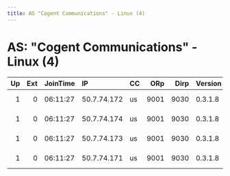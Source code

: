 ```yaml
---
title: AS "Cogent Communications" - Linux (4)
---
```


# AS: "Cogent Communications" - Linux (4)

|   Up |   Ext | JoinTime   | IP          | CC   |   ORp |   Dirp | Version   | Contact                   | Nickname   |   eFamMembers |
|-----:|------:|:-----------|:------------|:-----|------:|-------:|:----------|:--------------------------|:-----------|--------------:|
|    1 |     0 | 06:11:27   | 50.7.74.172 | us   |  9001 |   9030 | 0.3.1.8   | tor-relays@lists.torproje | theia6     |             8 |
|    1 |     0 | 06:11:27   | 50.7.74.174 | us   |  9001 |   9030 | 0.3.1.8   | tor-relays@lists.torproje | theia8     |             8 |
|    1 |     0 | 06:11:27   | 50.7.74.173 | us   |  9001 |   9030 | 0.3.1.8   | tor-relays@lists.torproje | theia7     |             8 |
|    1 |     0 | 06:11:27   | 50.7.74.171 | us   |  9001 |   9030 | 0.3.1.8   | tor-relays@lists.torproje | theia5     |             8 |
